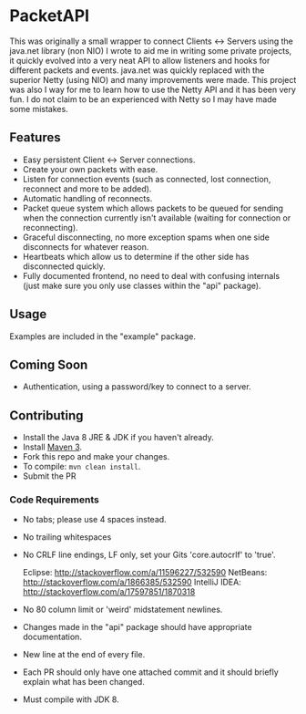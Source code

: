 # PacketAPI

This was originally a small wrapper to connect Clients <-> Servers using the java.net library (non NIO) I wrote to aid me in writing some private projects, it quickly evolved into a very neat API to allow listeners and hooks for different packets and events. java.net was quickly replaced with the superior Netty (using NIO) and many improvements were made.
This project was also I way for me to learn how to use the Netty API and it has been very fun. I do not claim to be an experienced with Netty so I may have made some mistakes.

## Features

* Easy persistent Client <-> Server connections.
* Create your own packets with ease.
* Listen for connection events (such as connected, lost connection, reconnect and more to be added).
* Automatic handling of reconnects.
* Packet queue system which allows packets to be queued for sending when the connection currently isn't available (waiting for connection or reconnecting).
* Graceful disconnecting, no more exception spams when one side disconnects for whatever reason.
* Heartbeats which allow us to determine if the other side has disconnected quickly.
* Fully documented frontend, no need to deal with confusing internals (just make sure you only use classes within the "api" package).

## Usage

Examples are included in the "example" package.

## Coming Soon

* Authentication, using a password/key to connect to a server.

## Contributing

* Install the Java 8 JRE & JDK if you haven't already.
* Install [Maven 3](http://maven.apache.org/download.html).
* Fork this repo and make your changes.
* To compile: ```mvn clean install```.
* Submit the PR

### Code Requirements

* No tabs; please use 4 spaces instead.
* No trailing whitespaces
* No CRLF line endings, LF only, set your Gits 'core.autocrlf' to 'true'.

    Eclipse: http://stackoverflow.com/a/11596227/532590
    NetBeans: http://stackoverflow.com/a/1866385/532590
    IntelliJ IDEA: http://stackoverflow.com/a/17597851/1870318
* No 80 column limit or 'weird' midstatement newlines.
* Changes made in the "api" package should have appropriate documentation.
* New line at the end of every file.
* Each PR should only have one attached commit and it should briefly explain what has been changed.
* Must compile with JDK 8.